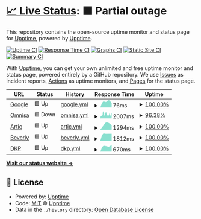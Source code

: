 # [📈 Live Status](https://demo.upptime.js.org): <!--live status--> **🟧 Partial outage**

This repository contains the open-source uptime monitor and status page for [Upptime](https://upptime.js.org), powered by [Upptime](https://github.com/upptime/upptime).

[![Uptime CI](https://github.com/mauroxReyes/upptime-phoenix-webs/workflows/Uptime%20CI/badge.svg)](https://github.com/mauroxReyes/upptime-phoenix-webs/actions?query=workflow%3A%22Uptime+CI%22)
[![Response Time CI](https://github.com/mauroxReyes/upptime-phoenix-webs/workflows/Response%20Time%20CI/badge.svg)](https://github.com/mauroxReyes/upptime-phoenix-webs/actions?query=workflow%3A%22Response+Time+CI%22)
[![Graphs CI](https://github.com/mauroxReyes/upptime-phoenix-webs/workflows/Graphs%20CI/badge.svg)](https://github.com/mauroxReyes/upptime-phoenix-webs/actions?query=workflow%3A%22Graphs+CI%22)
[![Static Site CI](https://github.com/mauroxReyes/upptime-phoenix-webs/workflows/Static%20Site%20CI/badge.svg)](https://github.com/mauroxReyes/upptime-phoenix-webs/actions?query=workflow%3A%22Static+Site+CI%22)
[![Summary CI](https://github.com/mauroxReyes/upptime-phoenix-webs/workflows/Summary%20CI/badge.svg)](https://github.com/mauroxReyes/upptime-phoenix-webs/actions?query=workflow%3A%22Summary+CI%22)

With [Upptime](https://upptime.js.org), you can get your own unlimited and free uptime monitor and status page, powered entirely by a GitHub repository. We use [Issues](https://github.com/upptime/upptime/issues) as incident reports, [Actions](https://github.com/mauroxReyes/upptime-phoenix-webs/actions) as uptime monitors, and [Pages](https://demo.upptime.js.org) for the status page.

<!--start: status pages-->
<!-- This summary is generated by Upptime (https://github.com/upptime/upptime) -->
<!-- Do not edit this manually, your changes will be overwritten -->
<!-- prettier-ignore -->
| URL | Status | History | Response Time | Uptime |
| --- | ------ | ------- | ------------- | ------ |
| <img alt="" src="https://favicons.githubusercontent.com/www.google.com" height="13"> [Google](https://www.google.com) | 🟩 Up | [google.yml](https://github.com/mauroxReyes/upptime-phoenix-webs/commits/HEAD/history/google.yml) | <details><summary><img alt="Response time graph" src="./graphs/google/response-time-week.png" height="20"> 76ms</summary><br><a href="https://demo.upptime.js.org/history/google"><img alt="Response time 76" src="https://img.shields.io/endpoint?url=https%3A%2F%2Fraw.githubusercontent.com%2FmauroxReyes%2Fupptime-phoenix-webs%2FHEAD%2Fapi%2Fgoogle%2Fresponse-time.json"></a><br><a href="https://demo.upptime.js.org/history/google"><img alt="24-hour response time 58" src="https://img.shields.io/endpoint?url=https%3A%2F%2Fraw.githubusercontent.com%2FmauroxReyes%2Fupptime-phoenix-webs%2FHEAD%2Fapi%2Fgoogle%2Fresponse-time-day.json"></a><br><a href="https://demo.upptime.js.org/history/google"><img alt="7-day response time 76" src="https://img.shields.io/endpoint?url=https%3A%2F%2Fraw.githubusercontent.com%2FmauroxReyes%2Fupptime-phoenix-webs%2FHEAD%2Fapi%2Fgoogle%2Fresponse-time-week.json"></a><br><a href="https://demo.upptime.js.org/history/google"><img alt="30-day response time 76" src="https://img.shields.io/endpoint?url=https%3A%2F%2Fraw.githubusercontent.com%2FmauroxReyes%2Fupptime-phoenix-webs%2FHEAD%2Fapi%2Fgoogle%2Fresponse-time-month.json"></a><br><a href="https://demo.upptime.js.org/history/google"><img alt="1-year response time 76" src="https://img.shields.io/endpoint?url=https%3A%2F%2Fraw.githubusercontent.com%2FmauroxReyes%2Fupptime-phoenix-webs%2FHEAD%2Fapi%2Fgoogle%2Fresponse-time-year.json"></a></details> | <details><summary><a href="https://demo.upptime.js.org/history/google">100.00%</a></summary><a href="https://demo.upptime.js.org/history/google"><img alt="All-time uptime 100.00%" src="https://img.shields.io/endpoint?url=https%3A%2F%2Fraw.githubusercontent.com%2FmauroxReyes%2Fupptime-phoenix-webs%2FHEAD%2Fapi%2Fgoogle%2Fuptime.json"></a><br><a href="https://demo.upptime.js.org/history/google"><img alt="24-hour uptime 100.00%" src="https://img.shields.io/endpoint?url=https%3A%2F%2Fraw.githubusercontent.com%2FmauroxReyes%2Fupptime-phoenix-webs%2FHEAD%2Fapi%2Fgoogle%2Fuptime-day.json"></a><br><a href="https://demo.upptime.js.org/history/google"><img alt="7-day uptime 100.00%" src="https://img.shields.io/endpoint?url=https%3A%2F%2Fraw.githubusercontent.com%2FmauroxReyes%2Fupptime-phoenix-webs%2FHEAD%2Fapi%2Fgoogle%2Fuptime-week.json"></a><br><a href="https://demo.upptime.js.org/history/google"><img alt="30-day uptime 100.00%" src="https://img.shields.io/endpoint?url=https%3A%2F%2Fraw.githubusercontent.com%2FmauroxReyes%2Fupptime-phoenix-webs%2FHEAD%2Fapi%2Fgoogle%2Fuptime-month.json"></a><br><a href="https://demo.upptime.js.org/history/google"><img alt="1-year uptime 100.00%" src="https://img.shields.io/endpoint?url=https%3A%2F%2Fraw.githubusercontent.com%2FmauroxReyes%2Fupptime-phoenix-webs%2FHEAD%2Fapi%2Fgoogle%2Fuptime-year.json"></a></details>
| <img alt="" src="https://favicons.githubusercontent.com/omnisaservicios.com" height="13"> [Omnisa](https://omnisaservicios.com/) | 🟥 Down | [omnisa.yml](https://github.com/mauroxReyes/upptime-phoenix-webs/commits/HEAD/history/omnisa.yml) | <details><summary><img alt="Response time graph" src="./graphs/omnisa/response-time-week.png" height="20"> 2007ms</summary><br><a href="https://demo.upptime.js.org/history/omnisa"><img alt="Response time 2007" src="https://img.shields.io/endpoint?url=https%3A%2F%2Fraw.githubusercontent.com%2FmauroxReyes%2Fupptime-phoenix-webs%2FHEAD%2Fapi%2Fomnisa%2Fresponse-time.json"></a><br><a href="https://demo.upptime.js.org/history/omnisa"><img alt="24-hour response time 2187" src="https://img.shields.io/endpoint?url=https%3A%2F%2Fraw.githubusercontent.com%2FmauroxReyes%2Fupptime-phoenix-webs%2FHEAD%2Fapi%2Fomnisa%2Fresponse-time-day.json"></a><br><a href="https://demo.upptime.js.org/history/omnisa"><img alt="7-day response time 2007" src="https://img.shields.io/endpoint?url=https%3A%2F%2Fraw.githubusercontent.com%2FmauroxReyes%2Fupptime-phoenix-webs%2FHEAD%2Fapi%2Fomnisa%2Fresponse-time-week.json"></a><br><a href="https://demo.upptime.js.org/history/omnisa"><img alt="30-day response time 2007" src="https://img.shields.io/endpoint?url=https%3A%2F%2Fraw.githubusercontent.com%2FmauroxReyes%2Fupptime-phoenix-webs%2FHEAD%2Fapi%2Fomnisa%2Fresponse-time-month.json"></a><br><a href="https://demo.upptime.js.org/history/omnisa"><img alt="1-year response time 2007" src="https://img.shields.io/endpoint?url=https%3A%2F%2Fraw.githubusercontent.com%2FmauroxReyes%2Fupptime-phoenix-webs%2FHEAD%2Fapi%2Fomnisa%2Fresponse-time-year.json"></a></details> | <details><summary><a href="https://demo.upptime.js.org/history/omnisa">96.38%</a></summary><a href="https://demo.upptime.js.org/history/omnisa"><img alt="All-time uptime 96.38%" src="https://img.shields.io/endpoint?url=https%3A%2F%2Fraw.githubusercontent.com%2FmauroxReyes%2Fupptime-phoenix-webs%2FHEAD%2Fapi%2Fomnisa%2Fuptime.json"></a><br><a href="https://demo.upptime.js.org/history/omnisa"><img alt="24-hour uptime 95.61%" src="https://img.shields.io/endpoint?url=https%3A%2F%2Fraw.githubusercontent.com%2FmauroxReyes%2Fupptime-phoenix-webs%2FHEAD%2Fapi%2Fomnisa%2Fuptime-day.json"></a><br><a href="https://demo.upptime.js.org/history/omnisa"><img alt="7-day uptime 96.38%" src="https://img.shields.io/endpoint?url=https%3A%2F%2Fraw.githubusercontent.com%2FmauroxReyes%2Fupptime-phoenix-webs%2FHEAD%2Fapi%2Fomnisa%2Fuptime-week.json"></a><br><a href="https://demo.upptime.js.org/history/omnisa"><img alt="30-day uptime 96.38%" src="https://img.shields.io/endpoint?url=https%3A%2F%2Fraw.githubusercontent.com%2FmauroxReyes%2Fupptime-phoenix-webs%2FHEAD%2Fapi%2Fomnisa%2Fuptime-month.json"></a><br><a href="https://demo.upptime.js.org/history/omnisa"><img alt="1-year uptime 96.38%" src="https://img.shields.io/endpoint?url=https%3A%2F%2Fraw.githubusercontent.com%2FmauroxReyes%2Fupptime-phoenix-webs%2FHEAD%2Fapi%2Fomnisa%2Fuptime-year.json"></a></details>
| <img alt="" src="https://favicons.githubusercontent.com/rticcoolers.net" height="13"> [Artic](https://rticcoolers.net/) | 🟩 Up | [artic.yml](https://github.com/mauroxReyes/upptime-phoenix-webs/commits/HEAD/history/artic.yml) | <details><summary><img alt="Response time graph" src="./graphs/artic/response-time-week.png" height="20"> 1294ms</summary><br><a href="https://demo.upptime.js.org/history/artic"><img alt="Response time 1294" src="https://img.shields.io/endpoint?url=https%3A%2F%2Fraw.githubusercontent.com%2FmauroxReyes%2Fupptime-phoenix-webs%2FHEAD%2Fapi%2Fartic%2Fresponse-time.json"></a><br><a href="https://demo.upptime.js.org/history/artic"><img alt="24-hour response time 1015" src="https://img.shields.io/endpoint?url=https%3A%2F%2Fraw.githubusercontent.com%2FmauroxReyes%2Fupptime-phoenix-webs%2FHEAD%2Fapi%2Fartic%2Fresponse-time-day.json"></a><br><a href="https://demo.upptime.js.org/history/artic"><img alt="7-day response time 1294" src="https://img.shields.io/endpoint?url=https%3A%2F%2Fraw.githubusercontent.com%2FmauroxReyes%2Fupptime-phoenix-webs%2FHEAD%2Fapi%2Fartic%2Fresponse-time-week.json"></a><br><a href="https://demo.upptime.js.org/history/artic"><img alt="30-day response time 1294" src="https://img.shields.io/endpoint?url=https%3A%2F%2Fraw.githubusercontent.com%2FmauroxReyes%2Fupptime-phoenix-webs%2FHEAD%2Fapi%2Fartic%2Fresponse-time-month.json"></a><br><a href="https://demo.upptime.js.org/history/artic"><img alt="1-year response time 1294" src="https://img.shields.io/endpoint?url=https%3A%2F%2Fraw.githubusercontent.com%2FmauroxReyes%2Fupptime-phoenix-webs%2FHEAD%2Fapi%2Fartic%2Fresponse-time-year.json"></a></details> | <details><summary><a href="https://demo.upptime.js.org/history/artic">100.00%</a></summary><a href="https://demo.upptime.js.org/history/artic"><img alt="All-time uptime 100.00%" src="https://img.shields.io/endpoint?url=https%3A%2F%2Fraw.githubusercontent.com%2FmauroxReyes%2Fupptime-phoenix-webs%2FHEAD%2Fapi%2Fartic%2Fuptime.json"></a><br><a href="https://demo.upptime.js.org/history/artic"><img alt="24-hour uptime 100.00%" src="https://img.shields.io/endpoint?url=https%3A%2F%2Fraw.githubusercontent.com%2FmauroxReyes%2Fupptime-phoenix-webs%2FHEAD%2Fapi%2Fartic%2Fuptime-day.json"></a><br><a href="https://demo.upptime.js.org/history/artic"><img alt="7-day uptime 100.00%" src="https://img.shields.io/endpoint?url=https%3A%2F%2Fraw.githubusercontent.com%2FmauroxReyes%2Fupptime-phoenix-webs%2FHEAD%2Fapi%2Fartic%2Fuptime-week.json"></a><br><a href="https://demo.upptime.js.org/history/artic"><img alt="30-day uptime 100.00%" src="https://img.shields.io/endpoint?url=https%3A%2F%2Fraw.githubusercontent.com%2FmauroxReyes%2Fupptime-phoenix-webs%2FHEAD%2Fapi%2Fartic%2Fuptime-month.json"></a><br><a href="https://demo.upptime.js.org/history/artic"><img alt="1-year uptime 100.00%" src="https://img.shields.io/endpoint?url=https%3A%2F%2Fraw.githubusercontent.com%2FmauroxReyes%2Fupptime-phoenix-webs%2FHEAD%2Fapi%2Fartic%2Fuptime-year.json"></a></details>
| <img alt="" src="https://favicons.githubusercontent.com/beverlyhillssa.com" height="13"> [Beverly](https://beverlyhillssa.com/) | 🟩 Up | [beverly.yml](https://github.com/mauroxReyes/upptime-phoenix-webs/commits/HEAD/history/beverly.yml) | <details><summary><img alt="Response time graph" src="./graphs/beverly/response-time-week.png" height="20"> 1812ms</summary><br><a href="https://demo.upptime.js.org/history/beverly"><img alt="Response time 1812" src="https://img.shields.io/endpoint?url=https%3A%2F%2Fraw.githubusercontent.com%2FmauroxReyes%2Fupptime-phoenix-webs%2FHEAD%2Fapi%2Fbeverly%2Fresponse-time.json"></a><br><a href="https://demo.upptime.js.org/history/beverly"><img alt="24-hour response time 1824" src="https://img.shields.io/endpoint?url=https%3A%2F%2Fraw.githubusercontent.com%2FmauroxReyes%2Fupptime-phoenix-webs%2FHEAD%2Fapi%2Fbeverly%2Fresponse-time-day.json"></a><br><a href="https://demo.upptime.js.org/history/beverly"><img alt="7-day response time 1812" src="https://img.shields.io/endpoint?url=https%3A%2F%2Fraw.githubusercontent.com%2FmauroxReyes%2Fupptime-phoenix-webs%2FHEAD%2Fapi%2Fbeverly%2Fresponse-time-week.json"></a><br><a href="https://demo.upptime.js.org/history/beverly"><img alt="30-day response time 1812" src="https://img.shields.io/endpoint?url=https%3A%2F%2Fraw.githubusercontent.com%2FmauroxReyes%2Fupptime-phoenix-webs%2FHEAD%2Fapi%2Fbeverly%2Fresponse-time-month.json"></a><br><a href="https://demo.upptime.js.org/history/beverly"><img alt="1-year response time 1812" src="https://img.shields.io/endpoint?url=https%3A%2F%2Fraw.githubusercontent.com%2FmauroxReyes%2Fupptime-phoenix-webs%2FHEAD%2Fapi%2Fbeverly%2Fresponse-time-year.json"></a></details> | <details><summary><a href="https://demo.upptime.js.org/history/beverly">100.00%</a></summary><a href="https://demo.upptime.js.org/history/beverly"><img alt="All-time uptime 100.00%" src="https://img.shields.io/endpoint?url=https%3A%2F%2Fraw.githubusercontent.com%2FmauroxReyes%2Fupptime-phoenix-webs%2FHEAD%2Fapi%2Fbeverly%2Fuptime.json"></a><br><a href="https://demo.upptime.js.org/history/beverly"><img alt="24-hour uptime 100.00%" src="https://img.shields.io/endpoint?url=https%3A%2F%2Fraw.githubusercontent.com%2FmauroxReyes%2Fupptime-phoenix-webs%2FHEAD%2Fapi%2Fbeverly%2Fuptime-day.json"></a><br><a href="https://demo.upptime.js.org/history/beverly"><img alt="7-day uptime 100.00%" src="https://img.shields.io/endpoint?url=https%3A%2F%2Fraw.githubusercontent.com%2FmauroxReyes%2Fupptime-phoenix-webs%2FHEAD%2Fapi%2Fbeverly%2Fuptime-week.json"></a><br><a href="https://demo.upptime.js.org/history/beverly"><img alt="30-day uptime 100.00%" src="https://img.shields.io/endpoint?url=https%3A%2F%2Fraw.githubusercontent.com%2FmauroxReyes%2Fupptime-phoenix-webs%2FHEAD%2Fapi%2Fbeverly%2Fuptime-month.json"></a><br><a href="https://demo.upptime.js.org/history/beverly"><img alt="1-year uptime 100.00%" src="https://img.shields.io/endpoint?url=https%3A%2F%2Fraw.githubusercontent.com%2FmauroxReyes%2Fupptime-phoenix-webs%2FHEAD%2Fapi%2Fbeverly%2Fuptime-year.json"></a></details>
| <img alt="" src="https://favicons.githubusercontent.com/dkplatam.com" height="13"> [DKP](https://dkplatam.com/) | 🟩 Up | [dkp.yml](https://github.com/mauroxReyes/upptime-phoenix-webs/commits/HEAD/history/dkp.yml) | <details><summary><img alt="Response time graph" src="./graphs/dkp/response-time-week.png" height="20"> 670ms</summary><br><a href="https://demo.upptime.js.org/history/dkp"><img alt="Response time 670" src="https://img.shields.io/endpoint?url=https%3A%2F%2Fraw.githubusercontent.com%2FmauroxReyes%2Fupptime-phoenix-webs%2FHEAD%2Fapi%2Fdkp%2Fresponse-time.json"></a><br><a href="https://demo.upptime.js.org/history/dkp"><img alt="24-hour response time 805" src="https://img.shields.io/endpoint?url=https%3A%2F%2Fraw.githubusercontent.com%2FmauroxReyes%2Fupptime-phoenix-webs%2FHEAD%2Fapi%2Fdkp%2Fresponse-time-day.json"></a><br><a href="https://demo.upptime.js.org/history/dkp"><img alt="7-day response time 670" src="https://img.shields.io/endpoint?url=https%3A%2F%2Fraw.githubusercontent.com%2FmauroxReyes%2Fupptime-phoenix-webs%2FHEAD%2Fapi%2Fdkp%2Fresponse-time-week.json"></a><br><a href="https://demo.upptime.js.org/history/dkp"><img alt="30-day response time 670" src="https://img.shields.io/endpoint?url=https%3A%2F%2Fraw.githubusercontent.com%2FmauroxReyes%2Fupptime-phoenix-webs%2FHEAD%2Fapi%2Fdkp%2Fresponse-time-month.json"></a><br><a href="https://demo.upptime.js.org/history/dkp"><img alt="1-year response time 670" src="https://img.shields.io/endpoint?url=https%3A%2F%2Fraw.githubusercontent.com%2FmauroxReyes%2Fupptime-phoenix-webs%2FHEAD%2Fapi%2Fdkp%2Fresponse-time-year.json"></a></details> | <details><summary><a href="https://demo.upptime.js.org/history/dkp">100.00%</a></summary><a href="https://demo.upptime.js.org/history/dkp"><img alt="All-time uptime 100.00%" src="https://img.shields.io/endpoint?url=https%3A%2F%2Fraw.githubusercontent.com%2FmauroxReyes%2Fupptime-phoenix-webs%2FHEAD%2Fapi%2Fdkp%2Fuptime.json"></a><br><a href="https://demo.upptime.js.org/history/dkp"><img alt="24-hour uptime 100.00%" src="https://img.shields.io/endpoint?url=https%3A%2F%2Fraw.githubusercontent.com%2FmauroxReyes%2Fupptime-phoenix-webs%2FHEAD%2Fapi%2Fdkp%2Fuptime-day.json"></a><br><a href="https://demo.upptime.js.org/history/dkp"><img alt="7-day uptime 100.00%" src="https://img.shields.io/endpoint?url=https%3A%2F%2Fraw.githubusercontent.com%2FmauroxReyes%2Fupptime-phoenix-webs%2FHEAD%2Fapi%2Fdkp%2Fuptime-week.json"></a><br><a href="https://demo.upptime.js.org/history/dkp"><img alt="30-day uptime 100.00%" src="https://img.shields.io/endpoint?url=https%3A%2F%2Fraw.githubusercontent.com%2FmauroxReyes%2Fupptime-phoenix-webs%2FHEAD%2Fapi%2Fdkp%2Fuptime-month.json"></a><br><a href="https://demo.upptime.js.org/history/dkp"><img alt="1-year uptime 100.00%" src="https://img.shields.io/endpoint?url=https%3A%2F%2Fraw.githubusercontent.com%2FmauroxReyes%2Fupptime-phoenix-webs%2FHEAD%2Fapi%2Fdkp%2Fuptime-year.json"></a></details>

<!--end: status pages-->

[**Visit our status website →**](https://demo.upptime.js.org)

## 📄 License

- Powered by: [Upptime](https://github.com/upptime/upptime)
- Code: [MIT](./LICENSE) © [Upptime](https://upptime.js.org)
- Data in the `./history` directory: [Open Database License](https://opendatacommons.org/licenses/odbl/1-0/)
